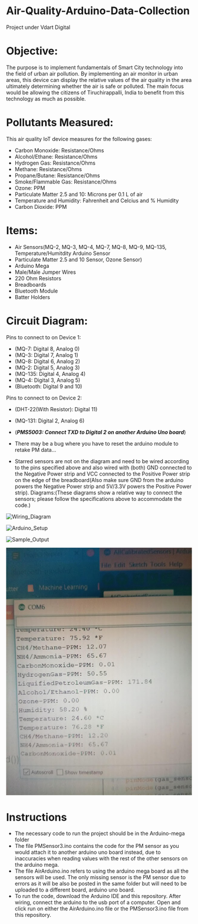 # Air-Quality-Arduino-Data-Collection
Project under Vdart Digital

# Objective: 
The purpose is to implement fundamentals of Smart City technology into the field of urban air pollution. By implementing an air monitor in urban areas, this device can display the relative values of the air quality in the area ultimately determining whether the air is safe or polluted. The main focus would be allowing the citizens of Tiruchirappalli, India to benefit from this technology as much as possible.

# Pollutants Measured:
This air quality IoT device measures for the following gases:
* Carbon Monoxide: Resistance/Ohms
* Alcohol/Ethane: Resistance/Ohms
* Hydrogen Gas: Resistance/Ohms
* Methane: Resistance/Ohms
* Propane/Butane: Resistance/Ohms
* Smoke/Flammable Gas: Resistance/Ohms
* Ozone: PPM
* Particulate Matter 2.5 and 10: Microns per 0.1 L of air
* Temperature and Humidity: Fahrenheit and Celcius and % Humidity
* Carbon Dioxide: PPM

# Items:
* Air Sensors(MQ-2, MQ-3, MQ-4, MQ-7, MQ-8, MQ-9, MQ-135, Temperature/Humitdity Arduino Sensor
* Particulate Matter 2.5 and 10 Sensor, Ozone Sensor)
* Arduino Mega
* Male/Male Jumper Wires
* 220 Ohm Resistors
* Breadboards
* Bluetooth Module
* Batter Holders

# Circuit Diagram:
Pins to connect to on Device 1:
* (MQ-7: Digital 8, Analog 0)
* (MQ-3: Digital 7, Analog 1)
* (MQ-8: Digital 6, Analog 2)
* (MQ-2: Digital 5, Analog 3)
* (MQ-135: Digital 4, Analog 4)
* (MQ-4: Digital 3, Analog 5)
* (Bluetooth: Digital 9 and 10)

Pins to connect to on Device 2:
* (DHT-22(With Resistor): Digital 11)
* (MQ-131: Digital 2, Analog 6)
* (***PMS5003: Connect TXD to Digital 2 on another Arduino Uno board***)

* There may be a bug where you have to reset the arduino module to retake PM data...
* Starred sensors are not on the diagram and need to be wired according to the pins specified above and also wired with (both) GND connected to the Negative Power strip and VCC connected to the Positive Power strip on the edge of the breadboard(Also make sure GND from the arduino powers the Negative Power strip and 5V/3.3V powers the Positive Power strip).
Diagrams:(These diagrams show a relative way to connect the sensors; please follow the specifications above to accommodate the code.)

![Wiring_Diagram](https://lh3.googleusercontent.com/Jjp_cTEuAw5aX366ZqYGpybXrH-67-lAyqVje-vN_xGWLm6asoK9RkouWkbFYRTBOUU4y220EJtAMMO8HEyfXCCTo2lSc6qVPqJ80cb0vF3X8WgIXGU63moIwrO02Y1lCFj6vXRbD_jVfrO8_7acDlAP3CR18bg1XJmaeeLMyU_qwDqB_H4DwAuBHV9a-TpJukKLOT50FySv0HqSrJpsaxEVHKH2q3QJMiChyR2abnz9U5Jy8B6F2K50DTzvgi8cwd7mthbzgNNy30Ddx4h-GYC29qWHbGHMgPCUBJZv9f1LWCReWavE_EV3MuJim_FsM8Ra9-IJdtdhOmhAOG2LDGi82UIRHSlPcClFAkgH5ssh25_8cE6Da41Mrro-Pa14a17-uDo-nlCtvH3gbgh6OiAulNq1Bh5dGPr5DjQnv_qGvswMW0pvGhZgq8_SQL-KklliViiDlne5cqYthVUzlXjSbmjf0lXdIdwZN4d1AXgym2p_8Sp24CXjiggmYzokSd10nhwXsGw2dYSBYyIvmyZtGMtruZYaAdhGB5aCPm3lFCz3DAybe4kLTwYQfvmNVw3GmnooM1wxLhGVNQN7yz5WPHGw1itqcMiN0OYN7lrPabB8rgrAlflC01iQFnEHCTetcc1zusQ65xSl41hM2DyZziOYrv-6_A1apeV7odLybqB36tZcjvt7V46otg=w574-h379-no?authuser=0)

![Arduino_Setup](https://lh3.googleusercontent.com/1DBpftFq3inRmMBGgmSWflBoi9tQxH4pHRPuD1bEQsUuPfOvjZKIn7PK7szePEELgbd2kpx_JdRnVAPNv7uFG_B5h6EOAPeOfe5EJDv3My98DbIjMZ1cUdv5pXxh9IZGA6rDMxXPiZDC11FuvKkr0BxHxpQu6tMyfsvdJjJA7GZQ5PKjhYh94KkKlS717fFF9FuJ9x3CLH80TcSCC1TSEoM2_Q2JfBamU670kHLnH-pnJ_R2dok4wzPq3nv0lrLRHcwsLUH4IVF5daqqrCVdNfj4AkEuJw27na4Ao9ZDDX9HpaLhlZzoEQRZCjigoR-4a-YwdNY8g2ypCBvI8_Nbs3cSuJzRNS_jgEY68o4bqrEexZ0EJcFtSnW7jbf_HzCF1u9IJSCjHNQfymdCsDs4dhJxCJsIsVHqdk_RuCLeD_DYbSem9Yo_B4ok9wGHwtJIVxrFu_ywJVnFWzjI5Exhf2DedB0lQeVOjuS23MgX4p3Uj8GbJ08DRKET4E5dgnUmHLPkKOy7ePevTOW2ZzN_PKhyw9keHQZi0eDJ5rgkKc3hTtduab0gc1hUf6JqEnJAOTYAaG4zHh7Wl3RPZP5gxBpTGxOiy6bsBPRD9YAdwaTEPn6fq7eEO9aza8avOAlCAWZ_NbRfEktgU2Tfo5ucMUEFlOU-8qOio1AV25a-dYQJPmMHB6XaCfxtLIv6SA=w1350-h760-no?authuser=0)

![Sample_Output](https://lh3.googleusercontent.com/0LXs8d250mqgBz_axvkPTbBL7z27birbNTs_vDIn-M75HzFK2fKSI26p4rMc4bz8Z7Yz7_VLFm-d9ydRIMBwywyy-tsfa_V3cXMXwau2qgl4bM9CM-TNbg2Ae4QffuSZdIlUmgrKJl5CJP7c-nD-tvRfksfeEK5tC3JBKfHmgmykHuVWT6Z37tdV9SMmQbbTaLTtDFSd24vwQWUpr595ubWAZ-ZPUBF4vt8dJVu0cwCYmueOf5eLW-o4yQUSi47gJFlR6O2E8MBvQ24dmZDwMYBY-8bXt1bsuHaM25fbxMScmD5gCNp6eyZRSi9-Fz2kEAxI15CSVJNneB2OdaeATN7-SKedXMXYMOPkJB6aqpXaXMtItNVIdY8dqmw8hlLDIXBNhE4m1D7GS2MYQHTX70o9BIGbVbmci_S6IDVrXjCITa1g8JOTwb0pCgF-aQZ2BrsBajMD3g8178IhgQWjahbpA6kfYrE6KgvInP7D3kRRbU96Yh62P5gldyxHnP9k6-crehBGHAGWhIj-ROUxu8EeYlAY28RuJ_UHAILQM-I5980C0E4_8h9VWpBKxrVaen9GmSQUDsXrrLtGr-TWCkFIC_zzE6QgFAsgpxfZs_pYd7wse0IYJ5zXgTnHtd3Nf9RvOvZwdJFv_gNX_zElGKZN5v44y1AROYn9CscyD5LoXc8iLp6eiPucU0iwyA=w619-h825)

![Sample_Output](https://github.com/stevenzhang070302/Air-Quality-Arduino/blob/master/arduinoData1.jpg?raw=true)

# Instructions
* The necessary code to run the project should be in the Arduino-mega folder
* The file PMSensor3.ino contains the code for the PM sensor as you would attach it to another arduino uno board instead, due to inaccuracies when reading values with the rest of the other sensors on the arduino mega.
* The file AirArduino.ino refers to using the arduino mega board as all the sensors will be used. The only missing sensor is the PM sensor due to errors as it will be also be posted in the same folder but will need to be uploaded to a different board, arduino uno board.
* To run the code, download the Arduino IDE and this repository. After wiring, connect the arduino to the usb port of a computer. Open and click run on either the AirArduino.ino file or the PMSensor3.ino file from this repository. 


